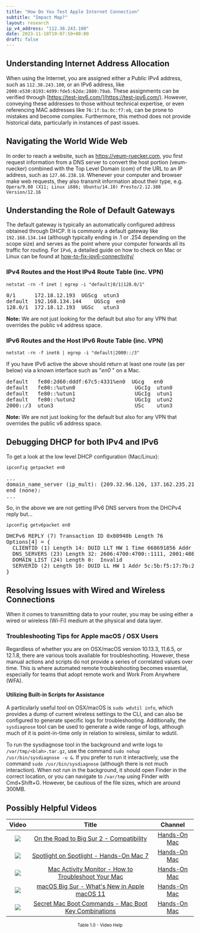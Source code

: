 ```yaml
---
title: "How Do You Test Apple Internet Connection"
subtitle: "Impact Map?"
layout: research
ip_v4_address: "112.38.243.100"
date: 2023-11-18T19:07:59+00:00
draft: false
---
```


## Understanding Internet Address Allocation

When using the Internet, you are assigned either a Public IPv4 address, such as ```112.38.243.100```, or an IPv6 address, like ```2000:e530:8193:4d99:fde5:62da:2880:79ab```. These assignments can be verified through [https://test-ipv6.com/](https://test-ipv6.com/). However, conveying these addresses to those without technical expertise, or even referencing MAC addresses like ```76:1f:ba:0c:f7:eb```, can be prone to mistakes and become complex. Furthermore, this method does not provide historical data, particularly in instances of past issues.
## Navigating the World Wide Web

In order to reach a website, such as https://veum-ruecker.com, you first request information from a DNS server to convert the host portion (veum-ruecker) combined with the Top Level Domain (com) of the URL to an IP address, such as ```127.66.238.18```. Whenever your computer and browser make web requests, they also transmit information about their type, e.g. <br>```Opera/9.80 (X11; Linux i686; Ubuntu/14.10) Presto/2.12.388 Version/12.16```
## Understanding the Role of Default Gateways

The default gateway is typically an automatically configured address obtained through DHCP. It is commonly a default gateway like ```192.168.134.144``` (although typically ending in .1 or .254 depending on the scope size) and serves as the point where your computer forwards all its traffic for routing. For ```IPv6```, a detailed guide on how to check on Mac or Linux can be found at [how-to-fix-ipv6-connectivity/](/blog/how-to-fix-ipv6-connectivity/)
### IPv4 Routes and the Host IPv4 Route Table (inc. VPN)
```netstat -rn -f inet | egrep -i "default|0/1|128.0/1"```

<pre>
0/1      172.18.12.193  UGScg  utun3
default  192.168.134.144    UGScg  en0
128.0/1  172.18.12.193  UGSc   utun3</pre>

**Note:** We are not just looking for the default but also for any VPN that overrides the public v4 address space.

### IPv6 Routes and the Host IPv6 Route Table (inc. VPN)
```netstat -rn -f inet6 | egrep -i "default|2000::/3"```

If you have IPv6 active the above should return at least one route (as per below) via a known interface such as "_en0_ " on a Mac. 

<pre>
default   fe80:2d60:dddf:67c5:4331%en0  UGcg   en0
default   fe80::%utun0                   UGcIg  utun0
default   fe80::%utun1                   UGcIg  utun1
default   fe80::%utun2                   UGcIg  utun2
2000::/3  utun3                          USc    utun3</pre>

**Note:** We are not just looking for the default but also for any VPN that overrides the public v6 address space.
<br>

## Debugging DHCP for both IPv4 and IPv6

To get a look at the low level DHCP configuration (Mac/Linux): 

```ipconfig getpacket en0```

<pre>
...
domain_name_server (ip_mult): {209.32.96.126, 137.162.235.219}
end (none):
...</pre>

So, in the above we are not getting IPv6 DNS servers from the DHCPv4 reply but...

```ipconfig getv6packet en0```

<pre>
DHCPv6 REPLY (7) Transaction ID 0x80940b Length 76
Options[4] = {
  CLIENTID (1) Length 14: DUID LLT HW 1 Time 668691856 Addr 76:1f:ba:0c:f7:eb
  DNS_SERVERS (23) Length 32: 2606:4700:4700::1111, 2001:4860:4860::8844
  DOMAIN_LIST (24) Length 0:  Invalid
  SERVERID (2) Length 10: DUID LL HW 1 Addr 5c:5b:f5:17:7b:2f
}</pre>




## Resolving Issues with Wired and Wireless Connections
When it comes to transmitting data to your router, you may be using either a wired or wireless (Wi-Fi) medium at the physical and data layer.
### Troubleshooting Tips for Apple macOS / OSX Users
Regardless of whether you are on OSX/macOS version 10.13.3, 11.6.5, or 12.1.8, there are various tools available for troubleshooting. However, these manual actions and scripts do not provide a series of correlated values over time. This is where automated remote troubleshooting becomes essential, especially for teams that adopt remote work and Work From Anywhere (WFA).
#### Utilizing Built-in Scripts for Assistance
A particularly useful tool on OSX/macOS is ```sudo wdutil info```, which provides a dump of current wireless settings to the CLI, and can also be configured to generate specific logs for troubleshooting. Additionally, the ```sysdiagnose``` tool can be used to generate a wide range of logs, although much of it is point-in-time only in relation to wireless, similar to wdutil.

To run the sysdiagnose tool in the background and write logs to ```/var/tmp/<blah>.tar.gz```, use the command ```sudo nohup /usr/bin/sysdiagnose -u &```. If you prefer to run it interactively, use the command ```sudo /usr/bin/sysdiagnose``` (although there is not much interaction). When not run in the background, it should open Finder in the correct location, or you can navigate to ```/var/tmp``` using Finder with Cmd+Shift+G. However, be cautious of the file sizes, which are around 300MB.
## Possibly Helpful Videos

<link href="/plugins/lity/css/lity.min.css" rel="stylesheet">
<script src="/plugins/lity/js/lity.min.js"></script>
<div class="table1-start"></div>

|Video | Title | Channel |
| :---: | :---: | :---: |
|<a href="https://www.youtube.com/watch?v=HEbK-Tignuc" data-lity><img src="https://i.ytimg.com/vi/HEbK-Tignuc/default.jpg" class="img-fluid"></a>|<a href="https://www.youtube.com/watch?v=HEbK-Tignuc" data-lity>On the Road to Big Sur 2 - Compatibility</a>|<a target="_blank" href="https://www.youtube.com/channel/UCg43DP8MdHVcl4rFK_delBg" >Hands-On Mac</a>|
|<a href="https://www.youtube.com/watch?v=RslZ4W1EPqk" data-lity><img src="https://i.ytimg.com/vi/RslZ4W1EPqk/default.jpg" class="img-fluid"></a>|<a href="https://www.youtube.com/watch?v=RslZ4W1EPqk" data-lity>Spotlight on Spotlight - Hands-On Mac 7</a>|<a target="_blank" href="https://www.youtube.com/channel/UCg43DP8MdHVcl4rFK_delBg" >Hands-On Mac</a>|
|<a href="https://www.youtube.com/watch?v=TWzWd_DiaJ0" data-lity><img src="https://i.ytimg.com/vi/TWzWd_DiaJ0/default.jpg" class="img-fluid"></a>|<a href="https://www.youtube.com/watch?v=TWzWd_DiaJ0" data-lity>Mac Activity Monitor - How to Troubleshoot Your Mac</a>|<a target="_blank" href="https://www.youtube.com/channel/UCg43DP8MdHVcl4rFK_delBg" >Hands-On Mac</a>|
|<a href="https://www.youtube.com/watch?v=JMKi6o9kaZI" data-lity><img src="https://i.ytimg.com/vi/JMKi6o9kaZI/default.jpg" class="img-fluid"></a>|<a href="https://www.youtube.com/watch?v=JMKi6o9kaZI" data-lity>macOS Big Sur - What&#39;s New in Apple macOS 11</a>|<a target="_blank" href="https://www.youtube.com/channel/UCg43DP8MdHVcl4rFK_delBg" >Hands-On Mac</a>|
|<a href="https://www.youtube.com/watch?v=VwNYWAxHCgM" data-lity><img src="https://i.ytimg.com/vi/VwNYWAxHCgM/default.jpg" class="img-fluid"></a>|<a href="https://www.youtube.com/watch?v=VwNYWAxHCgM" data-lity>Secret Mac Boot Commands - Mac Boot Key Combinations</a>|<a target="_blank" href="https://www.youtube.com/channel/UCg43DP8MdHVcl4rFK_delBg" >Hands-On Mac</a>|

<center><small>Table 1.0 - Video Help</small></center>
 <br>
<div class="table1-end"></div>
<script type="text/javascript">
(function() {
    $('div.table1-start').nextUntil('div.table1-end', 'table').addClass('table thead-dark table-striped table-responsive rounded').attr('id', 't1');
    $('#t1').find('thead').addClass('thead-dark');
})();
</script>
